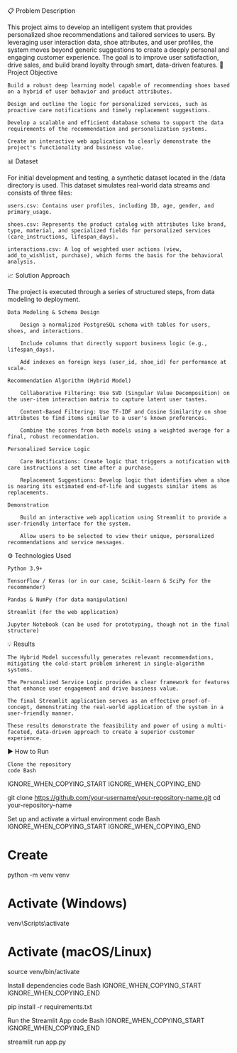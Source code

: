 📋 Problem Description

This project aims to develop an intelligent system that provides personalized shoe recommendations and tailored services to users. By leveraging user interaction data, shoe attributes, and user profiles, the system moves beyond generic suggestions to create a deeply personal and engaging customer experience. The goal is to improve user satisfaction, drive sales, and build brand loyalty through smart, data-driven features.
🚀 Project Objective

    Build a robust deep learning model capable of recommending shoes based on a hybrid of user behavior and product attributes.

    Design and outline the logic for personalized services, such as proactive care notifications and timely replacement suggestions.

    Develop a scalable and efficient database schema to support the data requirements of the recommendation and personalization systems.

    Create an interactive web application to clearly demonstrate the project's functionality and business value.

📊 Dataset

For initial development and testing, a synthetic dataset located in the /data directory is used. This dataset simulates real-world data streams and consists of three files:

    users.csv: Contains user profiles, including ID, age, gender, and primary_usage.

    shoes.csv: Represents the product catalog with attributes like brand, type, material, and specialized fields for personalized services (care_instructions, lifespan_days).

    interactions.csv: A log of weighted user actions (view, add_to_wishlist, purchase), which forms the basis for the behavioral analysis.

📈 Solution Approach

The project is executed through a series of structured steps, from data modeling to deployment.

    Data Modeling & Schema Design

        Design a normalized PostgreSQL schema with tables for users, shoes, and interactions.

        Include columns that directly support business logic (e.g., lifespan_days).

        Add indexes on foreign keys (user_id, shoe_id) for performance at scale.

    Recommendation Algorithm (Hybrid Model)

        Collaborative Filtering: Use SVD (Singular Value Decomposition) on the user-item interaction matrix to capture latent user tastes.

        Content-Based Filtering: Use TF-IDF and Cosine Similarity on shoe attributes to find items similar to a user's known preferences.

        Combine the scores from both models using a weighted average for a final, robust recommendation.

    Personalized Service Logic

        Care Notifications: Create logic that triggers a notification with care instructions a set time after a purchase.

        Replacement Suggestions: Develop logic that identifies when a shoe is nearing its estimated end-of-life and suggests similar items as replacements.

    Demonstration

        Build an interactive web application using Streamlit to provide a user-friendly interface for the system.

        Allow users to be selected to view their unique, personalized recommendations and service messages.

⚙️ Technologies Used

    Python 3.9+

    TensorFlow / Keras (or in our case, Scikit-learn & SciPy for the recommender)

    Pandas & NumPy (for data manipulation)

    Streamlit (for the web application)

    Jupyter Notebook (can be used for prototyping, though not in the final structure)

💡 Results

    The Hybrid Model successfully generates relevant recommendations, mitigating the cold-start problem inherent in single-algorithm systems.

    The Personalized Service Logic provides a clear framework for features that enhance user engagement and drive business value.

    The final Streamlit application serves as an effective proof-of-concept, demonstrating the real-world application of the system in a user-friendly manner.

    These results demonstrate the feasibility and power of using a multi-faceted, data-driven approach to create a superior customer experience.

▶️ How to Run

    Clone the repository
    code Bash

IGNORE_WHEN_COPYING_START
IGNORE_WHEN_COPYING_END

      
git clone https://github.com/your-username/your-repository-name.git
cd your-repository-name

    

Set up and activate a virtual environment
code Bash
IGNORE_WHEN_COPYING_START
IGNORE_WHEN_COPYING_END

      
# Create
python -m venv venv
# Activate (Windows)
venv\Scripts\activate
# Activate (macOS/Linux)
source venv/bin/activate

    

Install dependencies
code Bash
IGNORE_WHEN_COPYING_START
IGNORE_WHEN_COPYING_END

      
pip install -r requirements.txt

    

Run the Streamlit App
code Bash
IGNORE_WHEN_COPYING_START
IGNORE_WHEN_COPYING_END

      
streamlit run app.py

    
